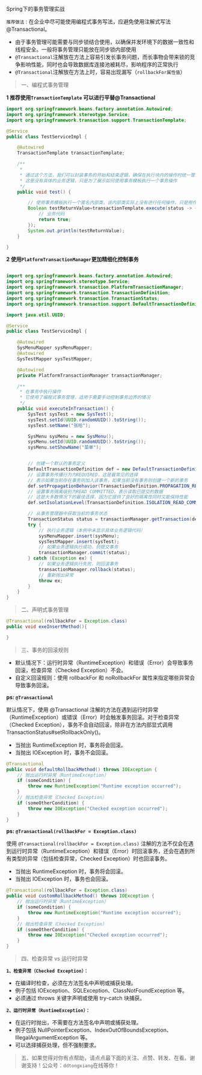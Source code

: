 Spring下的事务管理实战

`推荐做法：`在企业中尽可能使用编程式事务写法，应避免使用注解式写法@Transactional。
- 由于事务管理可能需要与同步锁结合使用，以确保并发环境下的数据一致性和线程安全。一般将事务管理只能放在同步锁内部使用
- `@Transactional`注解放在方法上容易引发长事务问题，而长事物会带来锁的竞争影响性能，同时也会导致数据库连接池被耗尽，影响程序的正常执行
- `@Transactional`注解放在方法上时，容易出现漏写（`rollbackFor属性值`）

>一、编程式事务管理 

**1 推荐使用`TransactionTemplate` 可以进行平替@Transactional**
```java
import org.springframework.beans.factory.annotation.Autowired;
import org.springframework.stereotype.Service;
import org.springframework.transaction.support.TransactionTemplate;

@Service
public class TestServiceImpl {

    @Autowired
    TransactionTemplate transactionTemplate;

    /**
     *
     * 通过这个方法，我们可以封装事务的开始和结束逻辑，确保在执行块内的操作时统一管理事务
     * 这里没有具体的业务逻辑，只是为了展示如何使用事务模板执行一个事务操作
     */
    public void test() {

        // 使用事务模板执行一个匿名内部类，该内部类实际上没有进行任何操作，只是用作演示
        Boolean testReturnValue=transactionTemplate.execute(status -> {
            // 业务代码
            return true;
        });
        System.out.println(testReturnValue);
    }

}
```
**2 使用`PlatformTransactionManager`更加精细化控制事务**
```java

import org.springframework.beans.factory.annotation.Autowired;
import org.springframework.stereotype.Service;
import org.springframework.transaction.PlatformTransactionManager;
import org.springframework.transaction.TransactionDefinition;
import org.springframework.transaction.TransactionStatus;
import org.springframework.transaction.support.DefaultTransactionDefinition;

import java.util.UUID;

@Service
public class TestServiceImpl {

    @Autowired
    SysMenuMapper sysMenuMapper;
    @Autowired
    SysTestMapper sysTestMapper;

    @Autowired
    private PlatformTransactionManager transactionManager;

    /**
     * 在事务中执行操作
     * 它使用了编程式事务管理，适用于需要手动控制事务边界的情况
     */
    public void executeInTransaction() {
        SysTest sysTest = new SysTest();
        sysTest.setId(UUID.randomUUID().toString());
        sysTest.setName("张哈");

        SysMenu sysMenu = new SysMenu();
        sysMenu.setId(UUID.randomUUID().toString());
        sysMenu.setShowName("菜单");


        // 创建一个默认的事务定义
        DefaultTransactionDefinition def = new DefaultTransactionDefinition();
        // 设置事务传播行为为REQUIRED，这是最常见的选择
        // 表示如果当前存在事务则加入该事务，如果当前没有事务则创建一个新的事务
        def.setPropagationBehavior(TransactionDefinition.PROPAGATION_REQUIRED);
        // 设置事务隔离级别为READ_COMMITTED，表示读取已提交的数据
        // 这是大多数情况下的最佳选择，因为它提供了良好的隔离性同时又能保持性能
        def.setIsolationLevel(TransactionDefinition.ISOLATION_READ_COMMITTED);

        // 从事务管理器中获取当前的事务状态
        TransactionStatus status = transactionManager.getTransaction(def);
        try {
            // 执行业务逻辑（本例中未显示具体业务逻辑代码）
            sysMenuMapper.insert(sysMenu);
            sysTestMapper.insert(sysTest);
            // 如果业务逻辑执行成功，则提交事务
            transactionManager.commit(status);
        } catch (Exception ex) {
            // 如果业务逻辑执行失败，则回滚事务
            transactionManager.rollback(status);
            // 重新抛出异常
            throw ex;
        }
    }
}
```
>二、声明式事务管理
```java
@Transactional(rollbackFor = Exception.class)
public void exeInsertMethod(){

}
```
>三、事务的回滚规则

- 默认情况下：运行时异常（RuntimeException）和错误（Error）会导致事务回滚，检查异常（Checked Exception）不会。
- 自定义回滚规则：使用 rollbackFor 和 noRollbackFor 属性来指定哪些异常会导致事务回滚。

**ps: `@Transactional`**

默认情况下，使用 @Transactional 注解的方法在遇到运行时异常（RuntimeException）或错误（Error）时会触发事务回滚。对于检查异常（Checked Exception），事务不会自动回滚，除非在方法内部显式调用 TransactionStatus#setRollbackOnly()。
- 当抛出 RuntimeException 时，事务将会回滚。
- 当抛出 IOException 时，事务不会回滚。
```java
@Transactional
public void defaultRollbackMethod() throws IOException {
    // 抛出运行时异常（RuntimeException）
    if (someCondition) {
        throw new RuntimeException("Runtime exception occurred");
    }
    // 抛出检查异常（Checked Exception）
    if (someOtherCondition) {
        throw new IOException("Checked exception occurred");
    }
}

```

**ps: `@Transactional(rollbackFor = Exception.class)`**

使用 `@Transactional(rollbackFor = Exception.class)` 注解的方法不仅会在遇到运行时异常（RuntimeException）和错误（Error）时回滚事务，还会在遇到所有类型的异常（包括检查异常，Checked Exception）时也回滚事务。
- 当抛出 RuntimeException 时，事务将会回滚。
- 当抛出 IOException 时，事务也会回滚。
```java
@Transactional(rollbackFor = Exception.class)
public void customRollbackMethod() throws IOException {
    // 抛出运行时异常（RuntimeException）
    if (someCondition) {
        throw new RuntimeException("Runtime exception occurred");
    }
    // 抛出检查异常（Checked Exception）
    if (someOtherCondition) {
        throw new IOException("Checked exception occurred");
    }
}
```

>四、检查异常 vs 运行时异常

**`1、检查异常（Checked Exception）：`**

- 在编译时检查，必须在方法签名中声明或捕获处理。
- 例子包括 IOException、SQLException、ClassNotFoundException 等。
- 必须通过 throws 关键字声明或使用 try-catch 块捕获。

**`2、运行时异常（RuntimeException）：`**

- 在运行时抛出，不需要在方法签名中声明或捕获处理。
- 例子包括 NullPointerException、IndexOutOfBoundsException、IllegalArgumentException 等。
- 可以选择捕获处理，但不强制要求。

>五、如果觉得对你有点帮助，请点点最下面的关注、点赞、转发、在看。谢谢支持！公众号：`ddtongxiang`在线等你！